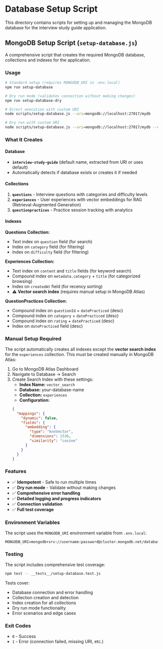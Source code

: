# Database Setup Script

This directory contains scripts for setting up and managing the MongoDB database for the interview study guide application.

## MongoDB Setup Script (`setup-database.js`)

A comprehensive script that creates the required MongoDB database, collections and indexes for the application.

### Usage

```bash
# Standard setup (requires MONGODB_URI in .env.local)
npm run setup-database

# Dry run mode (validates connection without making changes)
npm run setup-database-dry

# Direct execution with custom URI
node scripts/setup-database.js --uri=mongodb://localhost:27017/mydb

# Dry run with custom URI
node scripts/setup-database.js --uri=mongodb://localhost:27017/mydb --dry-run
```

### What It Creates

#### Database
- **`interview-study-guide`** (default name, extracted from URI or uses default)
- Automatically detects if database exists or creates it if needed

#### Collections
1. **`questions`** - Interview questions with categories and difficulty levels
2. **`experiences`** - User experiences with vector embeddings for RAG (Retrieval-Augmented Generation)
3. **`questionpractices`** - Practice session tracking with analytics

#### Indexes

**Questions Collection:**
- Text index on `question` field (for search)
- Index on `category` field (for filtering)
- Index on `difficulty` field (for filtering)

**Experiences Collection:**
- Text index on `content` and `title` fields (for keyword search)
- Compound index on `metadata.category` + `title` (for categorized browsing)
- Index on `createdAt` field (for recency sorting)
- ⚠️ **Vector search index** (requires manual setup in MongoDB Atlas)

**QuestionPractices Collection:**
- Compound index on `questionId` + `datePracticed` (desc)
- Compound index on `category` + `datePracticed` (desc)
- Compound index on `rating` + `datePracticed` (desc)
- Index on `datePracticed` field (desc)

### Manual Setup Required

The script automatically creates all indexes except the **vector search index** for the `experiences` collection. This must be created manually in MongoDB Atlas:

1. Go to MongoDB Atlas Dashboard
2. Navigate to Database → Search
3. Create Search Index with these settings:
   - **Index Name:** `vector_search`
   - **Database:** your-database-name
   - **Collection:** `experiences`
   - **Configuration:**
   ```json
   {
     "mappings": {
       "dynamic": false,
       "fields": {
         "embedding": {
           "type": "knnVector",
           "dimensions": 1536,
           "similarity": "cosine"
         }
       }
     }
   }
   ```

### Features

- ✅ **Idempotent** - Safe to run multiple times
- ✅ **Dry run mode** - Validate without making changes
- ✅ **Comprehensive error handling**
- ✅ **Detailed logging and progress indicators**
- ✅ **Connection validation**
- ✅ **Full test coverage**

### Environment Variables

The script uses the `MONGODB_URI` environment variable from `.env.local`:

```env
MONGODB_URI=mongodb+srv://username:password@cluster.mongodb.net/database
```

### Testing

The script includes comprehensive test coverage:

```bash
npm test -- __tests__/setup-database.test.js
```

Tests cover:
- Database connection and error handling
- Collection creation and detection
- Index creation for all collections
- Dry run mode functionality
- Error scenarios and edge cases

### Exit Codes

- `0` - Success
- `1` - Error (connection failed, missing URI, etc.) 